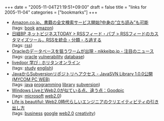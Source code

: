+++
date = "2005-11-04T21:19:51+09:00"
draft = false
title = "links for 2005-11-04"
categories = ["bookmarks"]
+++

<ul>
	<li>
		<div><a href="http://internet.watch.impress.co.jp/cda/news/2005/11/01/9705.html">Amazon.co.jp、書籍の全文検索サービス開始?中身の“立ち読み”も可能</a></div>
		<div>(tags: <a href="http://del.icio.us/nobu666/book">book</a> <a href="http://del.icio.us/nobu666/amazon">amazon</a>)</div>
	</li>
	<li>
		<div><a href="http://weblogs.nikkeibp.jp/rssfeed/2005/10/rss_e298.html">日経BP ネットビジネスTODAY > RSSフィード・パブ > RSSフィードのカスタマイズツール，RSSを統合・分類・ろ過する</a></div>
		<div>(tags: <a href="http://del.icio.us/nobu666/rss">rss</a>)</div>
	</li>
	<li>
		<div><a href="http://nikkeibp.jp/wcs/leaf/CID/onair/jp/flash_rss/411421">Oracleのデータベースを狙うワームが出現 - nikkeibp.jp - 注目のニュース</a></div>
		<div>(tags: <a href="http://del.icio.us/nobu666/oracle">oracle</a> <a href="http://del.icio.us/nobu666/vulnerability">vulnerability</a> <a href="http://del.icio.us/nobu666/database">database</a>)</div>
	</li>
	<li>
		<div><a href="http://horitan.edu.livedoor.com/">livedoor 学び : ホリタンオンライン</a></div>
		<div>(tags: <a href="http://del.icio.us/nobu666/study">study</a> <a href="http://del.icio.us/nobu666/english">english</a>)</div>
	</li>
	<li>
		<div><a href="http://pcweb.mycom.co.jp/news/2005/11/02/035.html">JavaからSubversionリポジトリへアクセス - JavaSVN Library 1.0.0公開 (MYCOM PC WEB)</a></div>
		<div>(tags: <a href="http://del.icio.us/nobu666/java">java</a> <a href="http://del.icio.us/nobu666/programming">programming</a> <a href="http://del.icio.us/nobu666/library">library</a> <a href="http://del.icio.us/nobu666/subversion">subversion</a>)</div>
	</li>
	<li>
		<div><a href="http://www.goodpic.com/mt/archives2/2005/11/windows_liveweb.html">Windows LiveとWeb2.0が似ている点、違う点：Goodpic</a></div>
		<div>(tags: <a href="http://del.icio.us/nobu666/microsoft">microsoft</a> <a href="http://del.icio.us/nobu666/web2.0">web2.0</a>)</div>
	</li>
	<li>
		<div><a href="http://satoshi.blogs.com/life/2005/11/web20.html">Life is beautiful: Web2.0時代らしいエンジニアのクリエイティビティの引き出し方</a></div>
		<div>(tags: <a href="http://del.icio.us/nobu666/business">business</a> <a href="http://del.icio.us/nobu666/google">google</a> <a href="http://del.icio.us/nobu666/web2.0">web2.0</a> <a href="http://del.icio.us/nobu666/creativity">creativity</a>)</div>
	</li>
</ul>

